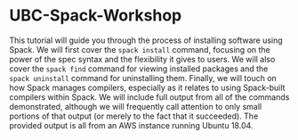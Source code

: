 # UBC-Spack-Workshop

This tutorial will guide you through the process of installing
software using Spack. We will first cover the ``spack install`` command,
focusing on the power of the spec syntax and the flexibility it gives
to users. We will also cover the ``spack find`` command for viewing
installed packages and the ``spack uninstall`` command for uninstalling
them. Finally, we will touch on how Spack manages compilers,
especially as it relates to using Spack-built compilers within Spack.
We will include full output from all of the commands demonstrated,
although we will frequently call attention to only small portions of
that output (or merely to the fact that it succeeded). The provided
output is all from an AWS instance running Ubuntu 18.04.
